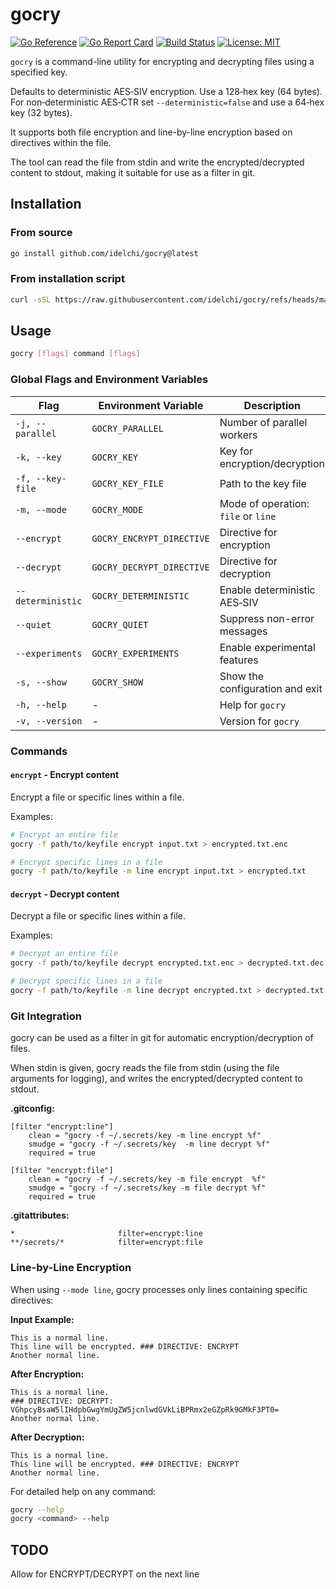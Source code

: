 # gocry

[![Go Reference](https://pkg.go.dev/badge/github.com/idelchi/gocry.svg)](https://pkg.go.dev/github.com/idelchi/gocry)
[![Go Report Card](https://goreportcard.com/badge/github.com/idelchi/gocry)](https://goreportcard.com/report/github.com/idelchi/gocry)
[![Build Status](https://github.com/idelchi/gocry/actions/workflows/github-actions.yml/badge.svg)](https://github.com/idelchi/gocry/actions/workflows/github-actions.yml/badge.svg)
[![License: MIT](https://img.shields.io/badge/License-MIT-yellow.svg)](https://opensource.org/licenses/MIT)

`gocry` is a command-line utility for encrypting and decrypting files using a specified key.

Defaults to deterministic AES‑SIV encryption. Use a 128‑hex key (64 bytes).
For non‑deterministic AES‑CTR set `--deterministic=false` and use a 64‑hex key (32 bytes).

It supports both file encryption and line-by-line encryption based on directives within the file.

The tool can read the file from stdin and write the encrypted/decrypted content to stdout,
making it suitable for use as a filter in git.

## Installation

### From source

```sh
go install github.com/idelchi/gocry@latest
```

### From installation script

```sh
curl -sSL https://raw.githubusercontent.com/idelchi/gocry/refs/heads/main/install.sh | sh -s -- -d ~/.local/bin
```

## Usage

```sh
gocry [flags] command [flags]
```

### Global Flags and Environment Variables

| Flag              | Environment Variable      | Description                         | Default                  |
| ----------------- | ------------------------- | ----------------------------------- | ------------------------ |
| `-j, --parallel`  | `GOCRY_PARALLEL`          | Number of parallel workers          | `runtime.NumCPU()`       |
| `-k, --key`       | `GOCRY_KEY`               | Key for encryption/decryption       | -                        |
| `-f, --key-file`  | `GOCRY_KEY_FILE`          | Path to the key file                | -                        |
| `-m, --mode`      | `GOCRY_MODE`              | Mode of operation: `file` or `line` | `file`                   |
| `--encrypt`       | `GOCRY_ENCRYPT_DIRECTIVE` | Directive for encryption            | `### DIRECTIVE: ENCRYPT` |
| `--decrypt`       | `GOCRY_DECRYPT_DIRECTIVE` | Directive for decryption            | `### DIRECTIVE: DECRYPT` |
| `--deterministic` | `GOCRY_DETERMINISTIC`     | Enable deterministic AES‑SIV        | `true`                   |
| `--quiet`         | `GOCRY_QUIET`             | Suppress non-error messages         | `false`                  |
| `--experiments`   | `GOCRY_EXPERIMENTS`       | Enable experimental features        | `false`                  |
| `-s, --show`      | `GOCRY_SHOW`              | Show the configuration and exit     | `false`                  |
| `-h, --help`      | -                         | Help for `gocry`                    | -                        |
| `-v, --version`   | -                         | Version for `gocry`                 | -                        |

### Commands

#### `encrypt` - Encrypt content

Encrypt a file or specific lines within a file.

Examples:

```sh
# Encrypt an entire file
gocry -f path/to/keyfile encrypt input.txt > encrypted.txt.enc

# Encrypt specific lines in a file
gocry -f path/to/keyfile -m line encrypt input.txt > encrypted.txt
```

#### `decrypt` - Decrypt content

Decrypt a file or specific lines within a file.

Examples:

```sh
# Decrypt an entire file
gocry -f path/to/keyfile decrypt encrypted.txt.enc > decrypted.txt.dec

# Decrypt specific lines in a file
gocry -f path/to/keyfile -m line decrypt encrypted.txt > decrypted.txt
```

### Git Integration

gocry can be used as a filter in git for automatic encryption/decryption of files.

When stdin is given, gocry reads the file from stdin (using the file arguments for logging),
and writes the encrypted/decrypted content to stdout.

**.gitconfig:**

```gitconfig
[filter "encrypt:line"]
    clean = "gocry -f ~/.secrets/key -m line encrypt %f"
    smudge = "gocry -f ~/.secrets/key  -m line decrypt %f"
    required = true

[filter "encrypt:file"]
    clean = "gocry -f ~/.secrets/key -m file encrypt  %f"
    smudge = "gocry -f ~/.secrets/key -m file decrypt %f"
    required = true
```

**.gitattributes:**

```gitattributes
*                       filter=encrypt:line
**/secrets/*            filter=encrypt:file
```

### Line-by-Line Encryption

When using `--mode line`, gocry processes only lines containing specific directives:

**Input Example:**

```text
This is a normal line.
This line will be encrypted. ### DIRECTIVE: ENCRYPT
Another normal line.
```

**After Encryption:**

```text
This is a normal line.
### DIRECTIVE: DECRYPT: VGhpcyBsaW5lIHdpbGwgYmUgZW5jcnlwdGVkLiBPRmx2eGZpRk9GMkF3PT0=
Another normal line.
```

**After Decryption:**

```text
This is a normal line.
This line will be encrypted. ### DIRECTIVE: ENCRYPT
Another normal line.
```

For detailed help on any command:

```sh
gocry --help
gocry <command> --help
```

## TODO

Allow for ENCRYPT/DECRYPT on the next line
